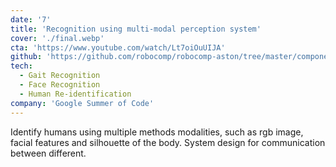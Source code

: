 ```yaml
---
date: '7'
title: 'Recognition using multi-modal perception system'
cover: './final.webp'
cta: 'https://www.youtube.com/watch/Lt7oiOuUIJA'
github: 'https://github.com/robocomp/robocomp-aston/tree/master/components/detection/HumanIdentification'
tech:
  - Gait Recognition
  - Face Recognition
  - Human Re-identification
company: 'Google Summer of Code'
---
```


Identify humans using multiple methods modalities, such as rgb image, facial features and silhouette of the body.
System design for communication between different.
